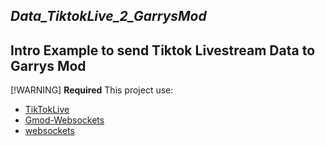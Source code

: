 **_Data_TiktokLive_2_GarrysMod_**
-
**Intro**
Example to send Tiktok Livestream Data to Garrys Mod
-
[!WARNING]
**Required** 
This project use:
- [TikTokLive](https://github.com/isaackogan/TikTokLive)
- [Gmod-Websockets](https://github.com/HunterNL/Gmod-Websockets)
- [websockets](https://developer.mozilla.org/en-US/docs/Web/API/WebSockets_API)

